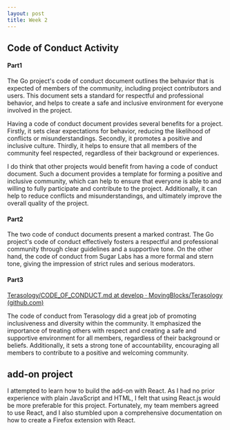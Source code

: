 ```yaml
---
layout: post
title: Week 2
---
```


## Code of Conduct Activity

#### Part1

The Go project's code of conduct document outlines the behavior that is expected of members of the community, including project contributors and users. This document sets a standard for respectful and professional behavior, and helps to create a safe and inclusive environment for everyone involved in the project.

Having a code of conduct document provides several benefits for a project. Firstly, it sets clear expectations for behavior, reducing the likelihood of conflicts or misunderstandings. Secondly, it promotes a positive and inclusive culture. Thirdly, it helps to ensure that all members of the community feel respected, regardless of their background or experiences.

I do think that other projects would benefit from having a code of conduct document. Such a document provides a template for forming a positive and inclusive community, which can help to ensure that everyone is able to and willing to fully participate and contribute to the project. Additionally, it can help to reduce conflicts and misunderstandings, and ultimately improve the overall quality of the project.

#### Part2

The two code of conduct documents present a marked contrast. The Go project's code of conduct effectively fosters a respectful and professional community through clear guidelines and a supportive tone. On the other hand, the code of conduct from Sugar Labs has a more formal and stern tone, giving the impression of strict rules and serious moderators.

#### Part3

[Terasology/CODE_OF_CONDUCT.md at develop · MovingBlocks/Terasology (github.com)](https://github.com/MovingBlocks/Terasology/blob/develop/docs/CODE_OF_CONDUCT.md)

The code of conduct from Terasology did a great job of promoting inclusiveness and diversity within the community. It emphasized the importance of treating others with respect and creating a safe and supportive environment for all members, regardless of their background or beliefs. Additionally, it sets a strong tone of accountability, encouraging all members to contribute to a positive and welcoming community. 

## add-on project

I attempted to learn how to build the add-on with React. As I had no prior experience with plain JavaScript and HTML, I felt that using React.js would be more preferable for this project. Fortunately, my team members agreed to use React, and I also stumbled upon a comprehensive documentation on how to create a Firefox extension with React.
